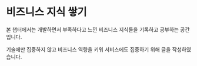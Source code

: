 # 비즈니스 지식 쌓기

본 챕터에서는 개발하면서 부족하다고 느낀 비즈니스 지식들을 기록하고 공부하는 공간입니다. 

기술에만 집중하지 않고 비즈니스 역량을 키워 서비스에도 집중하기 위해 글을 작성하였습니다.